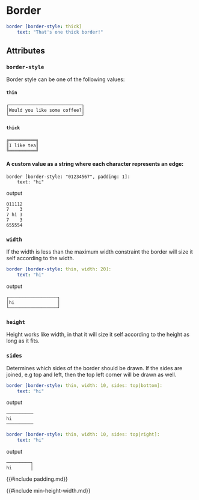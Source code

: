 # Border

```yaml
border [border-style: thick]
    text: "That's one thick border!"
```

## Attributes

### `border-style`

Border style can be one of the following values:

#### `thin`
```
┌───────────────────────────┐
│Would you like some coffee?│
└───────────────────────────┘
```

#### `thick`
```
╔══════════╗
║I like tea║
╚══════════╝
```

#### A custom value as a string where each character represents an edge: 
```
border [border-style: "01234567", padding: 1]:
    text: "hi"
```
output
```
011112
7    3
7 hi 3
7    3
655554
```
### `width`
If the width is less than the maximum width constraint the border
will size it self according to the width.

```yaml
border [border-style: thin, width: 20]:
    text: "hi"
```
output
```
┌──────────────────┐
│hi                │
└──────────────────┘
```

### `height`

Height works like width, in that it will size it self according to the height as
long as it fits.

### `sides`

Determines which sides of the border should be drawn.
If the sides are joined, e.g top and left, then the top left corner will be
drawn as well.

```yaml
border [border-style: thin, width: 10, sides: top|bottom]:
    text: "hi"
```
output
```
──────────
hi
──────────
```

```yaml
border [border-style: thin, width: 10, sides: top|right]:
    text: "hi"
```
output
```
─────────┐
hi       │
```

{{#include padding.md}}

{{#include min-height-width.md}}
